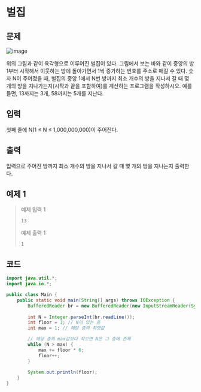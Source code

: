 # 벌집

## 문제
![image](https://github.com/user-attachments/assets/db79fde1-179f-4752-87b0-38f7cedf4209)

위의 그림과 같이 육각형으로 이루어진 벌집이 있다. 그림에서 보는 바와 같이 중앙의 방 1부터 시작해서 이웃하는 방에 돌아가면서 1씩 증가하는 번호를 주소로 매길 수 있다. 숫자 N이 주어졌을 때, 벌집의 중앙 1에서 N번 방까지 최소 개수의 방을 지나서 갈 때 몇 개의 방을 지나가는지(시작과 끝을 포함하여)를 계산하는 프로그램을 작성하시오. 예를 들면, 13까지는 3개, 58까지는 5개를 지난다.

## 입력
첫째 줄에 N(1 ≤ N ≤ 1,000,000,000)이 주어진다.

## 출력
입력으로 주어진 방까지 최소 개수의 방을 지나서 갈 때 몇 개의 방을 지나는지 출력한다.

## 예제 1

> 예제 입력 1
> ```
> 13
> ```
> 예제 출력 1
> ```
> 1
> ```

## 코드
```java
import java.util.*;
import java.io.*;

public class Main {
    public static void main(String[] args) throws IOException {
	    BufferedReader br = new BufferedReader(new InputStreamReader(System.in));
	    
        int N = Integer.parseInt(br.readLine());
        int floor = 1; // N이 있는 층
        int max = 1; // 해당 층의 최댓값

        // 해당 층의 max값보다 작으면 N은 그 층에 존재
        while (N > max) {
            max += floor * 6;
            floor++;
        }
        
        System.out.println(floor);
    }
}
```
